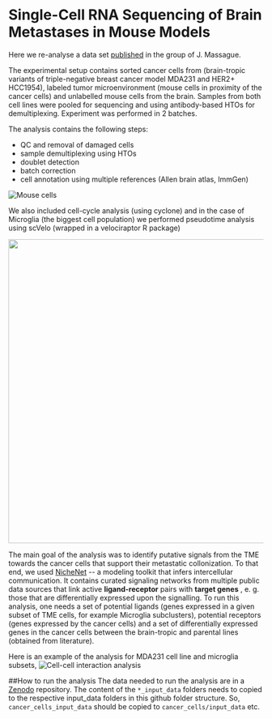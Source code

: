 # Single-Cell RNA Sequencing of Brain Metastases in Mouse Models
Here we re-analyse a data set [published](https://www.cell.com/cancer-cell/abstract/S1535-6108(24)00314-3) in the group of J. Massague.

The experimental setup contains sorted cancer cells from (brain-tropic variants of triple-negative breast cancer model MDA231 and HER2+ HCC1954), labeled tumor microenvironment (mouse cells in proximity of the cancer cells) and unlabelled mouse cells from the brain. Samples from both cell lines were pooled for sequencing and using antibody-based HTOs for demultiplexing. Experiment was performed in 2 batches.

The analysis contains the following steps:
- QC and removal of damaged cells
- sample demultiplexing using HTOs
- doublet detection
- batch correction
- cell annotation using multiple references (Allen brain atlas, ImmGen)

![Mouse cells](https://github.com/MikeKlocCZ/2025_scRNA_brain_mets_MassaugeJ/blob/main/figures_examples/04_TSNE_annotation-0.png "Annotated mouse cells")

We also included cell-cycle analysis (using cyclone) and in the case of Microglia (the biggest cell population) we performed pseudotime analysis using scVelo (wrapped in a velociraptor R package)

<img src="https://github.com/MikeKlocCZ/2025_scRNA_brain_mets_MassaugeJ/blob/main/figures_examples/05_TSNE_velocity.png " width="600">

The main goal of the analysis was to identify putative signals from the TME towards the cancer cells that support their metastatic collonization. To that end, we used  [NicheNet](https://nichenet.be) -- a modeling toolkit that infers intercellular communication. It contains curated signaling networks from multiple public data sources that link active **ligand-receptor** pairs with **target genes** , e. g. those that are differentially expressed upon the signalling. To run this analysis, one needs a set of potential ligands (genes expressed in a given subset of TME cells, for example Microglia subclusters), potential receptors (genes expressed by the cancer cells) and a set of differentially expressed genes in the cancer cells between the brain-tropic and parental lines (obtained from literature).  

Here is an example of the analysis for MDA231 cell line and microglia subsets,
![Cell-cell interaction analysis](https://github.com/MikeKlocCZ/2025_scRNA_brain_mets_MassaugeJ/blob/main/figures_examples/05_CombinedMicroglia.png "Cell-cell interaction analysis")

##How to run the analysis
The data needed to run the analysis are in a [Zenodo](https://zenodo.org/records/16743286) repository. The content of the `*_input_data` folders needs to copied to the respective input_data folders in this github folder structure. So, `cancer_cells_input_data` should be copied to `cancer_cells/input_data` etc.